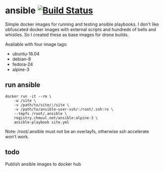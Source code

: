 # ansible  [![Build Status](https://drone.chmuul.net/api/badges/aal/ansible/status.svg)](https://drone.chmuul.net/aal/ansible)

Simple docker images for running and testing ansible playbooks. I don't like obfuscated docker images with external scripts and hundreds of bells and whistles. So I created these as base images for drone builds.

Available with four image tags:

* ubuntu-16.04
* debian-8
* fedora-24
* alpine-3

## run ansible

    docker run -it --rm \
        -w /site \
        -v /path/to/site/:/site \
        -v /path/to/ansible-user-ssh/:/root/.ssh:ro \
        --tmpfs /root/.ansible \
        registry.chmuul.net/ansible:alpine-3 \
        ansible-playbook site.yml

Note: /root/.ansible must not be an overlayfs, otherwise ssh accelerate won't work.

## todo

Publish ansible images to docker hub
